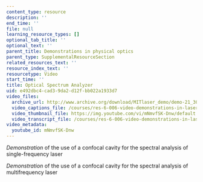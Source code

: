 ```yaml
---
content_type: resource
description: ''
end_time: ''
file: null
learning_resource_types: []
optional_tab_title: ''
optional_text: ''
parent_title: Demonstrations in physical optics
parent_type: SupplementalResourceSection
related_resources_text: ''
resource_index_text: ''
resourcetype: Video
start_time: ''
title: Optical Spectrum Analyzer
uid: e492dbc4-cad3-9da2-d12f-bb022a1933d7
video_files:
  archive_url: http://www.archive.org/download/MITlaser_demo/demo-21_300k.mp4
  video_captions_file: /courses/res-6-006-video-demonstrations-in-lasers-and-optics-spring-2008/ed5fd759cb4256b5b1b5f83442d54b9e_mNmvfSK-Dnw.vtt
  video_thumbnail_file: https://img.youtube.com/vi/mNmvfSK-Dnw/default.jpg
  video_transcript_file: /courses/res-6-006-video-demonstrations-in-lasers-and-optics-spring-2008/bd124fbd89e83f2ce89e3f95b80d260d_mNmvfSK-Dnw.pdf
video_metadata:
  youtube_id: mNmvfSK-Dnw
---
```


_Demonstration_ of the use of a confocal cavity for the spectral analysis of single-frequency laser

_Demonstration_ of the use of a confocal cavity for the spectral analysis of multifrequency laser